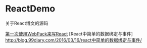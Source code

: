 # ReactDemo
关于React博文的源码

[第一次使用WebPack来写React](http://blog.99diary.com/2016/03/11/第一次使用WebPack来写React/)
[React中简单的数据绑定与事件] http://blog.99diary.com/2016/03/16/react中简单的数据绑定与事件/